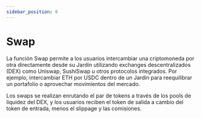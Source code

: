 ```yaml
---
sidebar_position: 6
---
```


# Swap

La función Swap permite a los usuarios intercambiar una criptomoneda por otra directamente desde su Jardín utilizando exchanges descentralizados (DEX) como Uniswap, SushiSwap u otros protocolos integrados. Por ejemplo, intercambiar ETH por USDC dentro de un Jardín para reequilibrar un portafolio o aprovechar movimientos del mercado.

Los swaps se realizan enrutando el par de tokens a través de los pools de liquidez del DEX, y los usuarios reciben el token de salida a cambio del token de entrada, menos el slippage y las comisiones. 